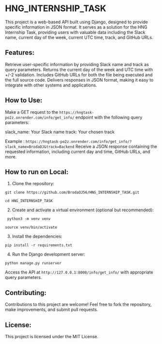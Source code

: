 # HNG_INTERNSHIP_TASK
This project is a web-based API built using Django, designed to provide specific information in JSON format. 
It serves as a solution for the HNG Internship Task, providing users with valuable data including the Slack name, 
current day of the week, current UTC time, track, and GitHub URLs. 


## Features:

Retrieve user-specific information by providing Slack name and track as query parameters.
Returns the current day of the week and UTC time with +/-2 validation.
Includes GitHub URLs for both the file being executed and the full source code.
Delivers responses in JSON format, making it easy to integrate with other systems and applications.


## How to Use:

Make a GET request to the ``` https://hngtask-po2z.onrender.com/info/get_info/ ``` endpoint with the following query parameters:

slack_name: Your Slack name
track: Your chosen track

Example : ``` https://hngtask-po2z.onrender.com/info/get_info/?slack_name=BrodaOJ&track=Backend ```
Receive a JSON response containing the requested information, including current day and time, GitHub URLs, and more.

## How to run on Local:

1. Clone the repository:

  ```git clone https://github.com/BrodaOJ56/HNG_INTERNSHIP_TASK.git```

  ```cd HNG_INTERNSHIP_TASK```

2. Create and activate a virtual environment (optional but recommended):
 ```
  python3 -m venv venv
  ```

```
source venv/bin/activate
```

3. Install the dependencies:
```
pip install -r requirements.txt
```
4. Run the Django development server:

```python manage.py runserver ```

Access the API at ```http://127.0.0.1:8000/info/get_info/``` with appropriate query parameters.

## Contributing:

Contributions to this project are welcome! Feel free to fork the repository, make improvements, and submit pull requests.

## License:

This project is licensed under the MIT License.
